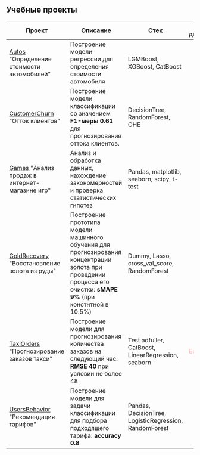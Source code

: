 ## Учебные проекты


| Проект | Описание | Стек | Сфера деятельноти |
|----------|----------|----------|----------|
| <a href="https://github.com/julwalzajjj/JupyterProjects/tree/main/Autos"> Autos </a> "Определение стоимости автомобилей"   | Построение модели регрессии для определения стоимости автомобиля    | LGMBoost, XGBoost, CatBoost |
| <a href="https://github.com/julwalzajjj/JupyterProjects/tree/main/CustomerChurn"> CustomerChurn </a> "Отток клиентов"   | Построение модели классификации со значением **F1-меры 0.61** для прогнозирования оттока клиентов.    | DecisionTree, RandomForest, OHE   |
| <a href="https://github.com/julwalzajjj/JupyterProjects/tree/main/Games"> Games </a> "Анализ продаж в интернет-магазине игр"   | Анализ и обработка данных, нахождение закономерностей и проверка статистических гипотез    | Pandas, matplotlib, seaborn, scipy, t-test |
| <a href="https://github.com/julwalzajjj/JupyterProjects/tree/main/GoldRecovery"> GoldRecovery </a> "Восстановление золота из руды"   | Построение прототипа модели машинного обучения для прогнозирования концентрации золота при проведении процесса его очистки: **sMAPE 9%** (при констнтной в 10.5%) | Dummy, Lasso, cross_val_score, RandomForest |
| <a href="https://github.com/julwalzajjj/JupyterProjects/tree/main/TaxiOrders"> TaxiOrders </a> "Прогнозирование заказов такси"   | Построение модели для прогнозирования количества заказов на следующий час: **RMSE 40** при условии не более 48 | Test adfuller, CatBoost, LinearRegression, seaborn | <div style='color: #ffb3b9;'>Бизнес</div> |
| <a href="https://github.com/julwalzajjj/JupyterProjects/tree/main/UsersBehavior"> UsersBehavior </a> "Рекомендация тарифов" | Построение модели для задачи классификации для подбора подходящего тарифа: **accuracy 0.8**  | Pandas, DecisionTree, LogisticRegression, RandomForest |




